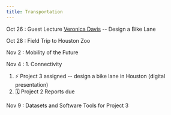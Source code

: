 ```yaml
---
title: Transportation
---
```



Oct 26
: Guest Lecture [Veronica Davis](https://www.linkedin.com/in/veronicaodavis/) -- Design a Bike Lane

Oct 28
: Field Trip to Houston Zoo

Nov 2
: Mobility of the Future

Nov 4
: 1. Connectivity
  1. ⚡️ Project 3 assigned -- design a bike lane in Houston (digital presentation)
  1. 🗓 Project 2 Reports due

Nov 9
: Datasets and Software Tools for Project 3
